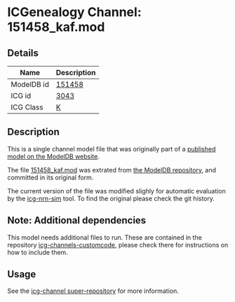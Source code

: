 # ICGenealogy Channel: 151458\_kaf.mod

## Details

Name | Description
---- | -----------
ModelDB id | [151458](http://senselab.med.yale.edu/ModelDB/ShowModel.cshtml?model=151458)
ICG id | [3043](http://icg.neurotheory.ox.ac.uk/channels/1/3043)
ICG Class | [K](http://icg.neurotheory.ox.ac.uk/channels/1)

## Description

This is a single channel model file that was originally part of a [published model on the ModelDB website](http://senselab.med.yale.edu/ModelDB/ShowModel.cshtml?model=151458).


The file [151458\_kaf.mod](151458_kaf.mod) was extrated from [the ModelDB repository](http://senselab.med.yale.edu/ModelDB/ShowModel.cshtml?model=151458), and committed in its original form.

The current version of the file was modified slighly for automatic evaluation by the [icg-nrn-sim](https://github.com/icgenealogy/icg-nrn-sim) tool. To find the original please check the git history.


## Note: Additional dependencies
This model needs additional files to run. These are contained in the repository [icg-channels-customcode](https://github.com/icgenealogy/icg-channels-customcode), please check there for instructions on how to include them.


## Usage

See the [icg-channel super-repository](https://github.com/icgenealogy/icg-channels) for more information.